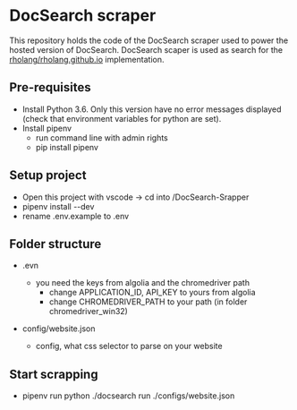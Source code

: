 # DocSearch scraper

This repository holds the code of the DocSearch scraper used to power the hosted
version of DocSearch. DocSearch scaper is used as search for the [rholang/rholang.github.io](rholang/rholang.github.io) implementation.

## Pre-requisites

- Install Python 3.6. Only this version have no error messages displayed (check that environment variables for python are set).
- Install pipenv
  - run command line with admin rights
  - pip install pipenv

## Setup project

- Open this project with vscode -> cd into /DocSearch-Srapper
- pipenv install --dev
- rename .env.example to .env

## Folder structure

- .evn

  - you need the keys from algolia and the chromedriver path
    - change APPLICATION_ID, API_KEY to yours from algolia
    - change CHROMEDRIVER_PATH to your path (in folder chromedriver_win32)

- config/website.json
  - config, what css selector to parse on your website

## Start scrapping

- pipenv run python ./docsearch run ./configs/website.json
